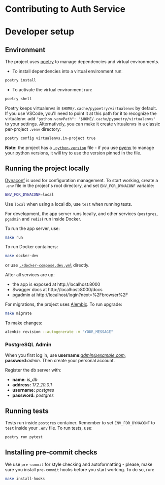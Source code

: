 # Contributing to Auth Service

# Developer setup

## Environment

The project uses [poetry](https://github.com/python-poetry/poetry) to manage dependencies and virtual environments.
- To install dependencies into a virtual environment run:
```bash
poetry install
```
- To activate the virtual environment run:
```bash
poetry shell
```

Poetry keeps virtualenvs in `$HOME/.cache/pypoetry/virtualenvs` by default. If you use VSCode, you'll need to point it at this path for it to recognize the virtualenv: add `"python.venvPath": "$HOME/.cache/pypoetry/virtualenvs"` to your settings. Alternatively, you can make it create virtualenvs in a classic per-project `.venv` directory:
```bash
poetry config virtualenvs.in-project true
```

**Note:** the project has a [`.python-version`](https://github.com/GodelTech/auth-service/blob/main/.python-version) file - if you use [pyenv](https://github.com/pyenv/pyenv) to manage your python versions, it will try to use the version pinned in the file.

## Running the project locally

[Dynaconf](https://github.com/dynaconf/dynaconf) is used for configuration management. To start working, create a `.env` file in the project's root directory, and set `ENV_FOR_DYNACONF` variable:
```bash
ENV_FOR_DYNACONF=local
```
Use `local` when using a local db, use `test` when running tests.

For development, the app server runs locally, and other services (`postgres`, `pgadmin` and `redis`) run inside Docker.

To run the app server, use:
```bash
make run
```
To run Docker containers:
```bash
make docker-dev
```
or use [`./docker-compose.dev.yml`](https://github.com/GodelTech/auth-service/blob/main/docker-compose.dev.yml) directly.

After all services are up:
- the app is exposed at http://localhost:8000
- Swagger docs at http://localhost:8000/docs
- pgadmin at http://localhost/login?next=%2Fbrowser%2F

For migrations, the project uses [Alembic](https://github.com/sqlalchemy/alembic).
To run upgrade:
```bash
make migrate
```
To make changes:
```bash
alembic revision --autogenerate -m "YOUR_MESSAGE"
```

### PostgreSQL Admin

When you first log in, use **username**:*admin@example.com*, **password**:*admin*. Then create your personal account.

Register the db server with:
  - **name:** *is_db*
  - **address:** *172.20.0.1*
  - **username:** *postgres*
  - **password:** *postgres*

## Running tests

Tests run inside `postgres` container. Remember to set `ENV_FOR_DYNACONF` to `test` inside your `.env` file.
To run tests, use:
```bash
poetry run pytest
```

## Installing pre-commit checks

We use `pre-commit` for style checking and autoformatting - please, make sure you install `pre-commit` hooks before you start working.
To do so, run:
```bash
make install-hooks
```

